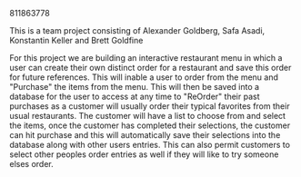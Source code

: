 811863778

This is a team project consisting of Alexander Goldberg, Safa Asadi, Konstantin Keller and Brett Goldfine

For this project we are building an interactive restaurant menu in which a user can create their own distinct order for a
restaurant and save this order for future references. This will inable a user to order from the menu and "Purchase" the items
from the menu. This will then be saved into a database for the user to access at any time to "ReOrder" their past purchases as
a customer will usually order their typical favorites from their usual restaurants. The customer will have a list to choose
from and select the items, once the customer has completed their selections, the customer can hit purchase and this will
automatically save their selections into the database along with other users entries. This can also permit customers to select
other peoples order entries as well if they will like to try someone elses order.
